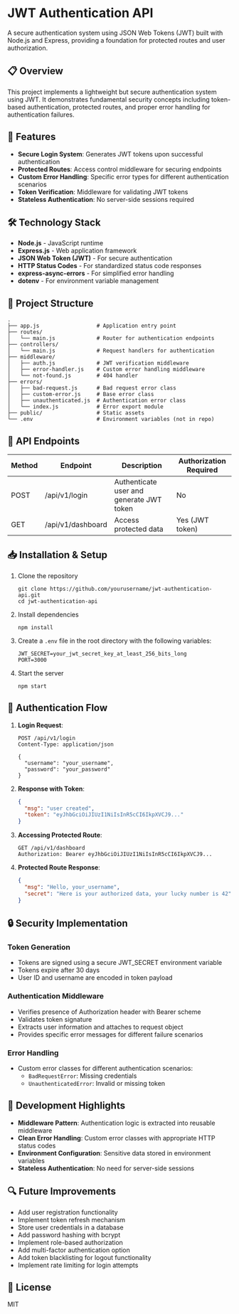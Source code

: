 # JWT Authentication API

A secure authentication system using JSON Web Tokens (JWT) built with Node.js and Express, providing a foundation for protected routes and user authorization.

## 📋 Overview

This project implements a lightweight but secure authentication system using JWT. It demonstrates fundamental security concepts including token-based authentication, protected routes, and proper error handling for authentication failures.

## 🔐 Features

- **Secure Login System**: Generates JWT tokens upon successful authentication
- **Protected Routes**: Access control middleware for securing endpoints
- **Custom Error Handling**: Specific error types for different authentication scenarios
- **Token Verification**: Middleware for validating JWT tokens
- **Stateless Authentication**: No server-side sessions required

## 🛠️ Technology Stack

- **Node.js** - JavaScript runtime
- **Express.js** - Web application framework
- **JSON Web Token (JWT)** - For secure authentication
- **HTTP Status Codes** - For standardized status code responses
- **express-async-errors** - For simplified error handling
- **dotenv** - For environment variable management

## 📁 Project Structure

```
.
├── app.js                  # Application entry point
├── routes/
│   └── main.js             # Router for authentication endpoints
├── controllers/
│   └── main.js             # Request handlers for authentication
├── middleware/
│   ├── auth.js             # JWT verification middleware
│   ├── error-handler.js    # Custom error handling middleware
│   └── not-found.js        # 404 handler
├── errors/
│   ├── bad-request.js      # Bad request error class
│   ├── custom-error.js     # Base error class
│   ├── unauthenticated.js  # Authentication error class
│   └── index.js            # Error export module
├── public/                 # Static assets
└── .env                    # Environment variables (not in repo)
```

## 🔌 API Endpoints

| Method | Endpoint           | Description                      | Authorization Required |
|--------|-------------------|----------------------------------|------------------------|
| POST   | /api/v1/login     | Authenticate user and generate JWT token | No                     |
| GET    | /api/v1/dashboard | Access protected data            | Yes (JWT token)        |

## 📥 Installation & Setup

1. Clone the repository
   ```
   git clone https://github.com/yourusername/jwt-authentication-api.git
   cd jwt-authentication-api
   ```

2. Install dependencies
   ```
   npm install
   ```

3. Create a `.env` file in the root directory with the following variables:
   ```
   JWT_SECRET=your_jwt_secret_key_at_least_256_bits_long
   PORT=3000
   ```

4. Start the server
   ```
   npm start
   ```

## 🔑 Authentication Flow

1. **Login Request**:
   ```
   POST /api/v1/login
   Content-Type: application/json
   
   {
     "username": "your_username",
     "password": "your_password"
   }
   ```

2. **Response with Token**:
   ```json
   {
     "msg": "user created",
     "token": "eyJhbGciOiJIUzI1NiIsInR5cCI6IkpXVCJ9..."
   }
   ```

3. **Accessing Protected Route**:
   ```
   GET /api/v1/dashboard
   Authorization: Bearer eyJhbGciOiJIUzI1NiIsInR5cCI6IkpXVCJ9...
   ```

4. **Protected Route Response**:
   ```json
   {
     "msg": "Hello, your_username",
     "secret": "Here is your authorized data, your lucky number is 42"
   }
   ```

## 🔒 Security Implementation

### Token Generation
- Tokens are signed using a secure JWT_SECRET environment variable
- Tokens expire after 30 days
- User ID and username are encoded in token payload

### Authentication Middleware
- Verifies presence of Authorization header with Bearer scheme
- Validates token signature
- Extracts user information and attaches to request object
- Provides specific error messages for different failure scenarios

### Error Handling
- Custom error classes for different authentication scenarios:
  - `BadRequestError`: Missing credentials
  - `UnauthenticatedError`: Invalid or missing token

## 🧰 Development Highlights

- **Middleware Pattern**: Authentication logic is extracted into reusable middleware
- **Clean Error Handling**: Custom error classes with appropriate HTTP status codes
- **Environment Configuration**: Sensitive data stored in environment variables
- **Stateless Authentication**: No need for server-side sessions

## 🔍 Future Improvements

- Add user registration functionality
- Implement token refresh mechanism
- Store user credentials in a database
- Add password hashing with bcrypt
- Implement role-based authorization
- Add multi-factor authentication option
- Add token blacklisting for logout functionality
- Implement rate limiting for login attempts

## 📄 License

MIT
